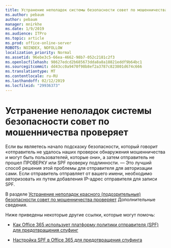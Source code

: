 ```yaml
---
title: Устранение неполадок системы безопасности совет по мошенничества проверяет
ms.author: pebaum
author: pebaum
manager: mnirkhe
ms.date: 1/9/2019
ms.audience: ITPro
ms.topic: article
ms.prod: office-online-server
ROBOTS: NOINDEX, NOFOLLOW
localization_priority: Normal
ms.assetid: 96ebe3c5-66ea-4662-98b7-052c2181c2f3
ms.openlocfilehash: 98627edcd2b685673dda8a8a18821eddf9b64bc1
ms.sourcegitcommit: dd43cc0a9470f98b8ef2a3787c823801d674c666
ms.translationtype: MT
ms.contentlocale: ru-RU
ms.lasthandoff: 02/12/2019
ms.locfileid: "29936373"
---
```

# <a name="troubleshooting-the-safety-tip-for-fraud-detection-checks"></a>Устранение неполадок системы безопасности совет по мошенничества проверяет



Если вы являетесь начало подсказку безопасности, который говорит «отправитель не удалось наших проверок обнаружения мошенничества и могут быть пользователей, которые они», а затем отправитель не прошел ПРОВЕРКУ или SPF проверку подлинности. — Это лучший способ решения этой проблемы для отправителя для авторизации сами. Если отправитель отправляет от вашего имени, необходимо авторизовать их путем добавления IP-адрес отправителя для записи SPF.
  
В разделе [Устранение неполадок красного (подозрительные) безопасности совет по мошенничества проверяет](https://blogs.msdn.microsoft.com/tzink/2016/11/02/troubleshooting-the-red-suspicious-safety-tip-for-fraud-detection-checks/) Дополнительные сведения. 
  
Ниже приведены некоторые другие ссылки, которые могут помочь:
  
- [Как Office 365 использует платформу политики отправителя (SPF) для предотвращения спуфинг](https://docs.microsoft.com/office365/SecurityCompliance/how-office-365-uses-spf-to-prevent-spoofing)
    
- [Настройка SPF в Office 365 для предотвращения спуфинга](https://docs.microsoft.com/office365/SecurityCompliance/set-up-spf-in-office-365-to-help-prevent-spoofing)
    


